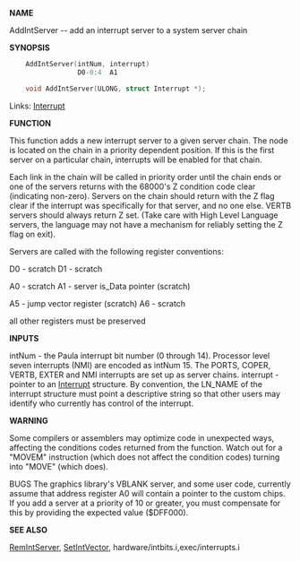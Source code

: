 
**NAME**

AddIntServer -- add an interrupt server to a system server chain

**SYNOPSIS**

```c
    AddIntServer(intNum, interrupt)
                 D0-0:4  A1

    void AddIntServer(ULONG, struct Interrupt *);

```
Links: [Interrupt](_008C.md) 

**FUNCTION**

This function adds a new interrupt server to a given server chain.
The node is located on the chain in a priority dependent position.
If this is the first server on a particular chain, interrupts will
be enabled for that chain.

Each link in the chain will be called in priority order until the
chain ends or one of the servers returns with the 68000's Z condition
code clear (indicating non-zero).  Servers on the chain should return
with the Z flag clear if the interrupt was specifically for that
server, and no one else.  VERTB servers should always return Z set.
(Take care with High Level Language servers, the language may not
have a mechanism for reliably setting the Z flag on exit).

Servers are called with the following register conventions:

D0 - scratch
D1 - scratch

A0 - scratch
A1 - server is_Data pointer (scratch)

A5 - jump vector register (scratch)
A6 - scratch

all other registers must be preserved

**INPUTS**

intNum - the Paula interrupt bit number (0 through 14). Processor
level seven interrupts (NMI) are encoded as intNum 15.
The PORTS, COPER, VERTB, EXTER and NMI interrupts are
set up as server chains.
interrupt - pointer to an [Interrupt](_008C.md) structure.
By convention, the LN_NAME of the interrupt structure must
point a descriptive string so that other users may
identify who currently has control of the interrupt.

**WARNING**

Some compilers or assemblers may optimize code in unexpected ways,
affecting the conditions codes returned from the function.  Watch
out for a &#034;MOVEM&#034; instruction (which does not affect the condition
codes) turning into &#034;MOVE&#034; (which does).

BUGS
The graphics library's VBLANK server, and some user code, currently
assume that address register A0 will contain a pointer to the custom
chips. If you add a server at a priority of 10 or greater, you must
compensate for this by providing the expected value ($DFF000).

**SEE ALSO**

[RemIntServer](RemIntServer.md), [SetIntVector](SetIntVector.md), hardware/intbits.i,exec/interrupts.i
